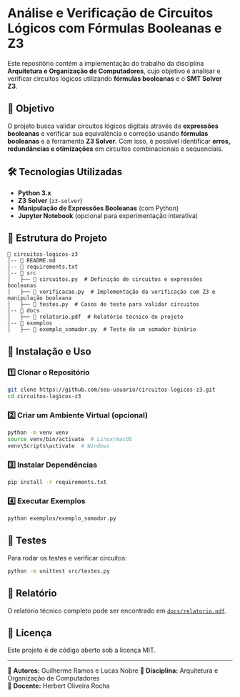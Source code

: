 # Análise e Verificação de Circuitos Lógicos com Fórmulas Booleanas e Z3

Este repositório contém a implementação do trabalho da disciplina **Arquitetura e Organização de Computadores**, cujo objetivo é analisar e verificar circuitos lógicos utilizando **fórmulas booleanas** e o **SMT Solver Z3**.

## 📌 Objetivo
O projeto busca validar circuitos lógicos digitais através de **expressões booleanas** e verificar sua equivalência e correção usando **fórmulas booleanas** e a ferramenta **Z3 Solver**. Com isso, é possível identificar **erros, redundâncias e otimizações** em circuitos combinacionais e sequenciais.

## 🛠 Tecnologias Utilizadas
- **Python 3.x**
- **Z3 Solver** (`z3-solver`)
- **Manipulação de Expressões Booleanas** (com Python)
- **Jupyter Notebook** (opcional para experimentação interativa)

## 📂 Estrutura do Projeto
```
📁 circuitos-logicos-z3
│-- 📜 README.md
│-- 📜 requirements.txt
│-- 📂 src
│   ├── 📜 circuitos.py  # Definição de circuitos e expressões booleanas
│   ├── 📜 verificacao.py  # Implementação da verificação com Z3 e manipulação booleana
│   ├── 📜 testes.py  # Casos de teste para validar circuitos
│-- 📂 docs
│   ├── 📜 relatorio.pdf  # Relatório técnico do projeto
│-- 📂 exemplos
│   ├── 📜 exemplo_somador.py  # Teste de um somador binário
```

## 🚀 Instalação e Uso
### 1️⃣ Clonar o Repositório
```bash
git clone https://github.com/seu-usuario/circuitos-logicos-z3.git
cd circuitos-logicos-z3
```
### 2️⃣ Criar um Ambiente Virtual (opcional)
```bash
python -m venv venv
source venv/bin/activate  # Linux/macOS
venv\Scripts\activate  # Windows
```
### 3️⃣ Instalar Dependências
```bash
pip install -r requirements.txt
```
### 4️⃣ Executar Exemplos
```bash
python exemplos/exemplo_somador.py
```

## 🧪 Testes
Para rodar os testes e verificar circuitos:
```bash
python -m unittest src/testes.py
```

## 📖 Relatório
O relatório técnico completo pode ser encontrado em [`docs/relatorio.pdf`](docs/relatorio.pdf).

## 📜 Licença
Este projeto é de código aberto sob a licença MIT.

---
🔹 **Autores:** Guilherme Ramos e Lucas Nobre
🔹 **Disciplina:** Arquitetura e Organização de Computadores  
🔹 **Docente:** Herbert Oliveira Rocha
